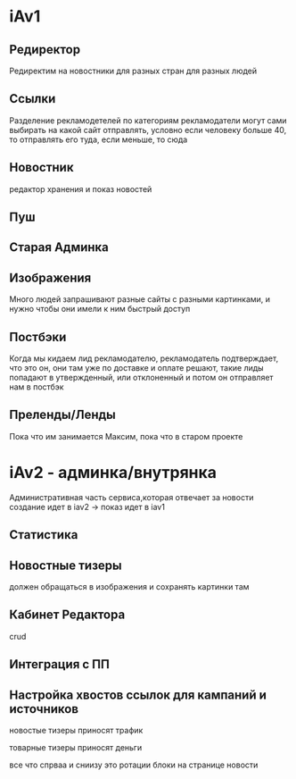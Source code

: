 # iAv1
## Редиректор
Редиректим на новостники для разных стран для разных людей



## Ссылки
Разделение рекламодетелей по категориям
рекламодатели могут сами выбирать на какой сайт отправлять, условно если человеку больше 40, то отправлять его туда, если меньше, то сюда


## Новостник
редактор хранения и показ новостей


## Пуш


## Старая Админка


## Изображения
Много людей запрашивают разные сайты с разными картинками, и нужно чтобы они имели к ним быстрый доступ

## Постбэки
Когда мы кидаем лид рекламодателю, рекламодатель подтверждает, что это он, они там уже по доставке и оплате решают, такие лиды попадают в утвержденный, или отклоненный и потом он отправляет нам в постбэк 


## Преленды/Ленды
Пока что им занимается Максим, пока что в старом проекте


# iAv2 - админка/внутрянка
Административная часть сервиса,которая отвечает за новости
создание идет в iav2 -> показ идет в iav1

## Статистика

## Новостные тизеры
должен обращаться в изображения и сохранять картинки там

## Кабинет Редактора
crud 

## Интеграция с ПП

## Настройка хвостов ссылок для кампаний и источников



новостые тизеры приносят трафик

товарные тизеры приносят деньги






все что спрваа и сниизу это ротации
блоки на странице новости
